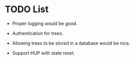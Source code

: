 TODO List
=========

* Proper logging would be good.

* Authentication for trees.

* Allowing trees to be stored in a database would be nice.

* Support HUP with state reset.
